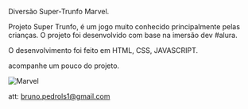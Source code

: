 Diversão Super-Trunfo Marvel.

Projeto Super Trunfo, é um jogo muito conhecido principalmente pelas crianças. O projeto foi desenvolvido com base na imersão dev #alura.

O desenvolvimento foi feito em HTML, CSS, JAVASCRIPT.

acompanhe um pouco do projeto.

![Marvel](https://user-images.githubusercontent.com/99897640/163235632-06afbe55-d879-4a1b-9f21-4cf1b4e3785e.jpg)


att: bruno.pedrols1@gmail.com
